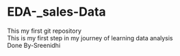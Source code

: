 # EDA-_sales-Data
This my first git repository
<br>
This is my first step in my journey of learning data analysis 
<br>
Done By-Sreenidhi
